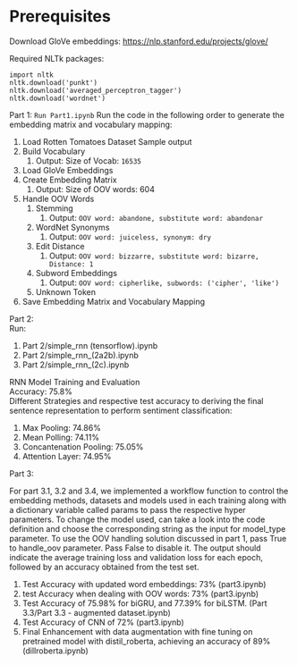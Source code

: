 # Prerequisites
Download GloVe embeddings: https://nlp.stanford.edu/projects/glove/

Required NLTk packages:
```
import nltk
nltk.download('punkt')
nltk.download('averaged_perceptron_tagger')
nltk.download('wordnet')
```

Part 1: ```Run Part1.ipynb```
Run the code in the following order to generate the embedding matrix and vocabulary mapping:
1. Load Rotten Tomatoes Dataset
Sample output
1. Build Vocabulary
   1. Output: Size of Vocab: ```16535```
1. Load GloVe Embeddings
1. Create Embedding Matrix
    1. Output: Size of OOV words: 604
1. Handle OOV Words
   1. Stemming
      1. Output: ```OOV word: abandone, substitute word: abandonar```
   1. WordNet Synonyms
      1. Output: ```OOV word: juiceless, synonym: dry```
   1. Edit Distance
      1. Output: ```OOV word: bizzarre, substitute word: bizarre, Distance: 1```
   1. Subword Embeddings
      1. Output: ```OOV word: cipherlike, subwords: ('cipher', 'like')```
   1. Unknown Token
1. Save Embedding Matrix and Vocabulary Mapping

Part 2: <br>
Run: 
1) Part 2/simple_rnn (tensorflow).ipynb
2) Part 2/simple_rnn_(2a2b).ipynb
3) Part 2/simple_rnn_(2c).ipynb

RNN Model Training and Evaluation <br>
Accuracy: 75.8% <br>
Different Strategies and respective test accuracy to deriving the final sentence representation to perform sentiment classification:
1) Max Pooling: 74.86%
2) Mean Polling: 74.11%
3) Concantenation Pooling: 75.05%
4) Attention Layer: 74.95%


Part 3:

For part 3.1, 3.2 and 3.4, we implemented a workflow function to control the embedding methods, datasets and models used in each training along with a dictionary variable called params to pass the respective hyper parameters. To change the model used, can take a look into the code definition and choose the corresponding string as the input for model_type parameter. To use the OOV handling solution discussed in part 1, pass True to handle_oov parameter. Pass False to disable it. The output should indicate the average training loss and validation loss for each epoch, followed by an accuracy obtained from the test set.

1) Test Accuracy with updated word embeddings: 73% (part3.ipynb)
2) test Accuracy when dealing with OOV words: 73% (part3.ipynb)
3) Test Accuracy of 75.98% for biGRU, and 77.39% for biLSTM. (Part 3.3/Part 3.3 - augmented dataset.ipynb)
4) Test Accuracy of CNN of 72% (part3.ipynb)
5) Final Enhancement with data augmentation with fine tuning on pretrained model with distil_roberta, achieving an accuracy of 89% (dillroberta.ipynb)
